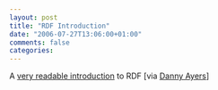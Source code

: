 ```yaml
---
layout: post
title: "RDF Introduction"
date: "2006-07-27T13:06:00+01:00"
comments: false
categories: 
---
```


<p>A <a href="http://www.xml.com/pub/a/2001/01/24/rdf.html">very readable introduction</a> to RDF [via <a href="http://dannyayers.com/2006/07/27/what-is-rdf">Danny Ayers</a>]</p>


